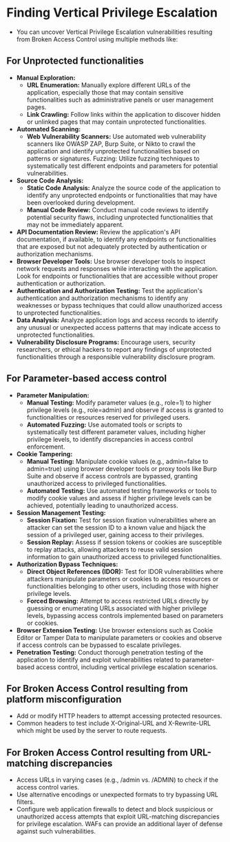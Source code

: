 # Finding Vertical Privilege Escalation

* You can uncover Vertical Privilege Escalation vulnerabilities resulting from Broken Access Control using multiple methods like:

## For Unprotected functionalities

* **Manual Exploration:**
  * **URL Enumeration:** Manually explore different URLs of the application, especially those that may contain sensitive functionalities such as administrative panels or user management pages.
  * **Link Crawling:** Follow links within the application to discover hidden or unlinked pages that may contain unprotected functionalities.
* **Automated Scanning:**
  * **Web Vulnerability Scanners:** Use automated web vulnerability scanners like OWASP ZAP, Burp Suite, or Nikto to crawl the application and identify unprotected functionalities based on patterns or signatures.
Fuzzing: Utilize fuzzing techniques to systematically test different endpoints and parameters for potential vulnerabilities.
* **Source Code Analysis:**
  * **Static Code Analysis:** Analyze the source code of the application to identify any unprotected endpoints or functionalities that may have been overlooked during development.
  * **Manual Code Review:** Conduct manual code reviews to identify potential security flaws, including unprotected functionalities that may not be immediately apparent.
* **API Documentation Review:**
Review the application's API documentation, if available, to identify any endpoints or functionalities that are exposed but not adequately protected by authentication or authorization mechanisms.
* **Browser Developer Tools:**
Use browser developer tools to inspect network requests and responses while interacting with the application. Look for endpoints or functionalities that are accessible without proper authentication or authorization.
* **Authentication and Authorization Testing:**
Test the application's authentication and authorization mechanisms to identify any weaknesses or bypass techniques that could allow unauthorized access to unprotected functionalities.
* **Data Analysis:**
Analyze application logs and access records to identify any unusual or unexpected access patterns that may indicate access to unprotected functionalities.
* **Vulnerability Disclosure Programs:**
Encourage users, security researchers, or ethical hackers to report any findings of unprotected functionalities through a responsible vulnerability disclosure program.

## For Parameter-based access control

* **Parameter Manipulation:**
  * **Manual Testing:** Modify parameter values (e.g., role=1) to higher privilege levels (e.g., role=admin) and observe if access is granted to functionalities or resources reserved for privileged users.
  * **Automated Fuzzing:** Use automated tools or scripts to systematically test different parameter values, including higher privilege levels, to identify discrepancies in access control enforcement.
* **Cookie Tampering:**
  * **Manual Testing:** Manipulate cookie values (e.g., admin=false to admin=true) using browser developer tools or proxy tools like Burp Suite and observe if access controls are bypassed, granting unauthorized access to privileged functionalities.
  * **Automated Testing:** Use automated testing frameworks or tools to modify cookie values and assess if higher privilege levels can be achieved, potentially leading to unauthorized access.
* **Session Management Testing:**
  * **Session Fixation:** Test for session fixation vulnerabilities where an attacker can set the session ID to a known value and hijack the session of a privileged user, gaining access to their privileges.
  * **Session Replay:** Assess if session tokens or cookies are susceptible to replay attacks, allowing attackers to reuse valid session information to gain unauthorized access to privileged functionalities.
* **Authorization Bypass Techniques:**
  * **Direct Object References (IDOR):** Test for IDOR vulnerabilities where attackers manipulate parameters or cookies to access resources or functionalities belonging to other users, including those with higher privilege levels.
  * **Forced Browsing:** Attempt to access restricted URLs directly by guessing or enumerating URLs associated with higher privilege levels, bypassing access controls implemented based on parameters or cookies.
* **Browser Extension Testing:**
Use browser extensions such as Cookie Editor or Tamper Data to manipulate parameters or cookies and observe if access controls can be bypassed to escalate privileges.
* **Penetration Testing:**
Conduct thorough penetration testing of the application to identify and exploit vulnerabilities related to parameter-based access control, including vertical privilege escalation scenarios.

## For Broken Access Control resulting from platform misconfiguration

* Add or modify HTTP headers to attempt accessing protected resources.
* Common headers to test include X-Original-URL and X-Rewrite-URL which might be used by the server to route requests.

## For Broken Access Control resulting from URL-matching discrepancies

* Access URLs in varying cases (e.g., /admin vs. /ADMIN) to check if the access control varies.
* Use alternative encodings or unexpected formats to try bypassing URL filters.
* Configure web application firewalls to detect and block suspicious or unauthorized access attempts that exploit URL-matching discrepancies for privilege escalation. WAFs can provide an additional layer of defense against such vulnerabilities.

